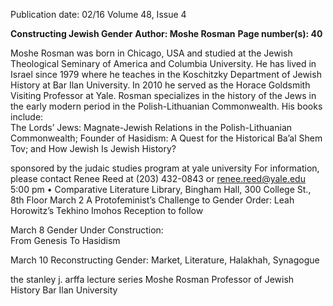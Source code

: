 Publication date: 02/16
Volume 48, Issue 4

**Constructing Jewish Gender**
**Author: Moshe Rosman**
**Page number(s): 40**

Moshe Rosman was born in Chicago, USA and studied at the Jewish Theological Seminary of America and Columbia University. He has lived in 
Israel since 1979 where he teaches in the Koschitzky Department of Jewish History at Bar Ilan University. In 2010 he served as the Horace Goldsmith Visiting 
Professor at Yale. Rosman specializes in the history of the Jews in the early modern period in the Polish-Lithuanian Commonwealth. His books include:  
The Lords’ Jews: Magnate-Jewish Relations in the Polish-Lithuanian Commonwealth; Founder of Hasidism: A Quest for the Historical Ba’al Shem Tov; and How 
Jewish Is Jewish History? 


sponsored by the judaic studies program at yale university
For information, please contact Renee Reed at (203) 432-0843 or renee.reed@yale.edu
5:00 pm  •  Comparative Literature Library, Bingham Hall, 300 College St., 8th Floor 
March 2
A Protofeminist’s Challenge to Gender 
Order: Leah Horowitz’s Tekhino Imohos
Reception to follow


March 8
Gender Under Construction:  
From Genesis To Hasidism


March 10
Reconstructing Gender: Market, 
Literature, Halakhah, Synagogue


the stanley j. arffa lecture series
Moshe Rosman
Professor of Jewish History
Bar Ilan University